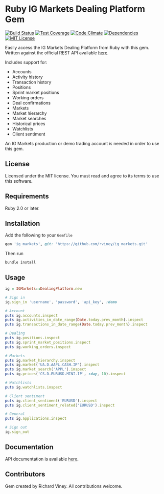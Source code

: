 # Ruby IG Markets Dealing Platform Gem

[![Build Status][travis-ci-badge]][travis-ci-link] [![Test Coverage][test-coverage-badge]][test-coverage-link] [![Code Climate][code-climate-badge]][code-climate-link] [![Dependencies][dependencies-badge]][dependencies-link] [![MIT License][license-badge]][license-link]

Easily access the IG Markets Dealing Platform from Ruby with this gem. Written against the official REST API
available [here](http://labs.ig.com/rest-trading-api-reference).

Includes support for:

* Accounts
* Activity history
* Transaction history
* Positions
* Sprint market positions
* Working orders
* Deal confirmations
* Markets
* Market hierarchy
* Market searches
* Historical prices
* Watchlists
* Client sentiment

An IG Markets production or demo trading account is needed in order to use this gem.

[travis-ci-link]: http://travis-ci.org/rviney/ig_markets
[travis-ci-badge]: https://travis-ci.org/rviney/ig_markets.svg?branch=master
[test-coverage-link]: https://codeclimate.com/github/rviney/ig_markets/coverage
[test-coverage-badge]: https://codeclimate.com/github/rviney/ig_markets/badges/coverage.svg
[code-climate-link]: https://codeclimate.com/github/rviney/ig_markets
[code-climate-badge]: https://codeclimate.com/github/rviney/ig_markets/badges/gpa.svg
[dependencies-link]: https://gemnasium.com/rviney/ig_markets
[dependencies-badge]: https://gemnasium.com/rviney/ig_markets.svg
[license-link]: https://github.com/rviney/ig_markets/blob/master/LICENSE.md
[license-badge]: https://img.shields.io/badge/license-MIT-blue.svg

## License

Licensed under the MIT license. You must read and agree to its terms to use this software.

## Requirements

Ruby 2.0 or later.

## Installation

Add the following to your `Gemfile`

```ruby
gem 'ig_markets', git: 'https://github.com/rviney/ig_markets.git'
```
Then run

```
bundle install
```

## Usage

```ruby
ig = IGMarkets::DealingPlatform.new

# Sign in
ig.sign_in 'username', 'password', 'api_key', :demo

# Account
puts ig.accounts.inspect
puts ig.activities_in_date_range(Date.today.prev_month).inspect
puts ig.transactions_in_date_range(Date.today.prev_month).inspect

# Dealing
puts ig.positions.inspect
puts ig.sprint_market_positions.inspect
puts ig.working_orders.inspect

# Markets
puts ig.market_hierarchy.inspect
puts ig.market('UA.D.AAPL.CASH.IP').inspect
puts ig.market_search('APPL').inspect
puts ig.prices('CS.D.EURUSD.MINI.IP', :day, 10).inspect

# Watchlists
puts ig.watchlists.inspect

# Client sentiment
puts ig.client_sentiment('EURUSD').inspect
puts ig.client_sentiment_related('EURUSD').inspect

# General
puts ig.applications.inspect

# Sign out
ig.sign_out
```

## Documentation

API documentation is available [here](http://www.rubydoc.info/github/rviney/ig_markets/master).

## Contributors

Gem created by Richard Viney. All contributions welcome.
